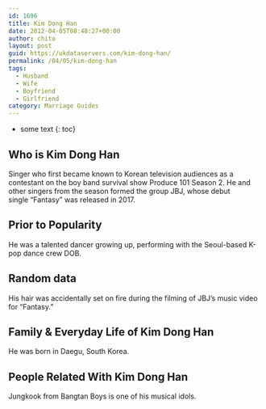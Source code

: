```yaml
---
id: 1696
title: Kim Dong Han
date: 2012-04-05T08:48:27+00:00
author: chito
layout: post
guid: https://ukdataservers.com/kim-dong-han/
permalink: /04/05/kim-dong-han
tags:
  - Husband
  - Wife
  - Boyfriend
  - Girlfriend
category: Marriage Guides
---
```


* some text
{: toc}
          
          
## Who is  Kim Dong Han
                  
                  
                  
Singer who first became known to Korean television audiences as a contestant on the boy band survival show Produce 101 Season 2. He and other singers from the season formed the group JBJ, whose debut single &#8220;Fantasy&#8221; was released in 2017. 
                  
                
                
                
## Prior to Popularity 
                  
                  
                  
He was a talented dancer growing up, performing with the Seoul-based K-pop dance crew DOB. 
                  
                
                
                
## Random data 
                  
                  
                  
His hair was accidentally set on fire during the filming of JBJ&#8217;s music video for &#8220;Fantasy.&#8221; 
                  
                
                
                
## Family & Everyday Life of Kim Dong Han
                  
                  
                  
He was born in Daegu, South Korea.  
                  
                
                
                
## People Related With  Kim Dong Han
                  
                  
                  
Jungkook from Bangtan Boys is one of his musical idols. 
                  
                
              
            
          
          
          
    
    
  
